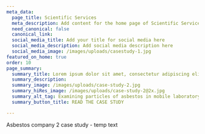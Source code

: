 ```yaml
---
meta_data:
  page_title: Scientific Services
  meta_description: Add content for the home page of Scientific Services here...
  need_canonical: false
  canonical_link:
  social_media_title: Add your title for social media here
  social_media_description: Add social media description here
  social_media_image: /images/uploads/casestudy-1.jpg
featured_on_home: true
order: 10
page_summary:
  summary_title: Lorem ipsum dolor sit amet, consectetur adipiscing elit
  summary_description:
  summary_image: /images/uploads/case-study-2.jpg
  summary_hiRes_image: /images/uploads/case-study-2@2x.jpg
  summary_alt_tag: Examining particles of asbestos in mobile laboratory
  summary_button_title: READ THE CASE STUDY

---
```

Asbestos company 2 case study - temp text
